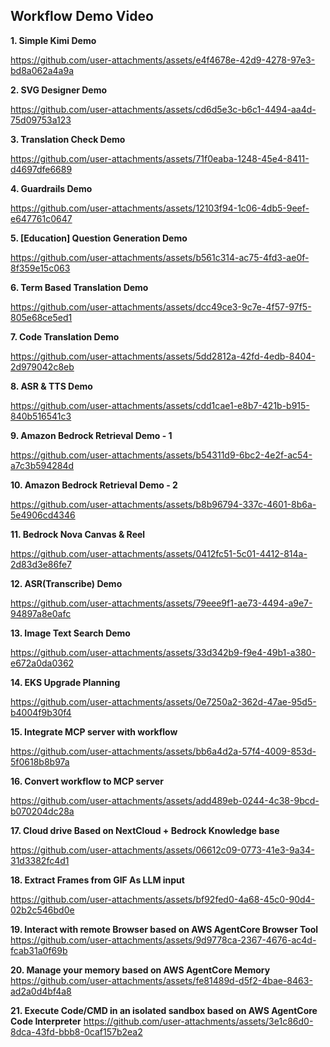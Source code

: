 ## Workflow Demo Video

**1. Simple Kimi Demo**

https://github.com/user-attachments/assets/e4f4678e-42d9-4278-97e3-bd8a062a4a9a

**2. SVG Designer Demo**

https://github.com/user-attachments/assets/cd6d5e3c-b6c1-4494-aa4d-75d09753a123

**3. Translation Check Demo**

https://github.com/user-attachments/assets/71f0eaba-1248-45e4-8411-d4697dfe6689

**4. Guardrails Demo**

https://github.com/user-attachments/assets/12103f94-1c06-4db5-9eef-e647761c0647

**5. [Education] Question Generation Demo**

https://github.com/user-attachments/assets/b561c314-ac75-4fd3-ae0f-8f359e15c063

**6. Term Based Translation Demo**

https://github.com/user-attachments/assets/dcc49ce3-9c7e-4f57-97f5-805e68ce5ed1

**7. Code Translation Demo**

https://github.com/user-attachments/assets/5dd2812a-42fd-4edb-8404-2d979042c8eb

**8. ASR & TTS Demo**

https://github.com/user-attachments/assets/cdd1cae1-e8b7-421b-b915-840b516541c3

**9. Amazon Bedrock Retrieval Demo - 1**

https://github.com/user-attachments/assets/b54311d9-6bc2-4e2f-ac54-a7c3b594284d

**10. Amazon Bedrock Retrieval Demo - 2**

https://github.com/user-attachments/assets/b8b96794-337c-4601-8b6a-5e4906cd4346

**11. Bedrock Nova Canvas & Reel**

https://github.com/user-attachments/assets/0412fc51-5c01-4412-814a-2d83d3e86fe7

**12. ASR(Transcribe) Demo**

https://github.com/user-attachments/assets/79eee9f1-ae73-4494-a9e7-94897a8e0afc

**13. Image Text Search Demo**

https://github.com/user-attachments/assets/33d342b9-f9e4-49b1-a380-e672a0da0362

**14. EKS Upgrade Planning**

https://github.com/user-attachments/assets/0e7250a2-362d-47ae-95d5-b4004f9b30f4

**15. Integrate MCP server with workflow**

https://github.com/user-attachments/assets/bb6a4d2a-57f4-4009-853d-5f0618b8b97a

**16. Convert workflow to MCP server**

https://github.com/user-attachments/assets/add489eb-0244-4c38-9bcd-b070204dc28a

**17. Cloud drive Based on NextCloud + Bedrock Knowledge base**

https://github.com/user-attachments/assets/06612c09-0773-41e3-9a34-31d3382fc4d1

**18. Extract Frames from GIF As LLM input**

https://github.com/user-attachments/assets/bf92fed0-4a68-45c0-90d4-02b2c546bd0e

**19. Interact with remote Browser based on AWS AgentCore Browser Tool**
https://github.com/user-attachments/assets/9d9778ca-2367-4676-ac4d-fcab31a0f69b

**20. Manage your memory based on AWS AgentCore Memory**
https://github.com/user-attachments/assets/fe81489d-d5f2-4bae-8463-ad2a0d4bf4a8

**21. Execute Code/CMD in an isolated sandbox based on AWS AgentCore Code Interpreter**
https://github.com/user-attachments/assets/3e1c86d0-8dca-43fd-bbb8-0caf157b2ea2
